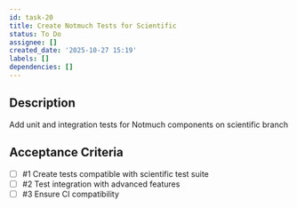 ```yaml
---
id: task-20
title: Create Notmuch Tests for Scientific
status: To Do
assignee: []
created_date: '2025-10-27 15:19'
labels: []
dependencies: []
---
```


## Description

<!-- SECTION:DESCRIPTION:BEGIN -->
Add unit and integration tests for Notmuch components on scientific branch
<!-- SECTION:DESCRIPTION:END -->

## Acceptance Criteria
<!-- AC:BEGIN -->
- [ ] #1 Create tests compatible with scientific test suite
- [ ] #2 Test integration with advanced features
- [ ] #3 Ensure CI compatibility
<!-- AC:END -->
